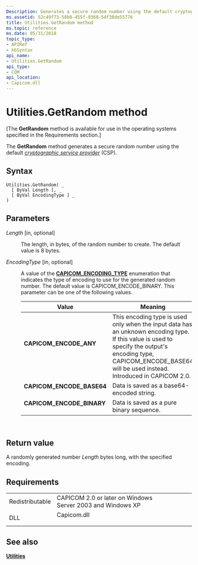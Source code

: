 ```yaml
---
Description: Generates a secure random number using the default cryptographic service provider (CSP).
ms.assetid: 52c49f73-58b8-455f-9368-54f38de55776
title: Utilities.GetRandom method
ms.topic: reference
ms.date: 05/31/2018
topic_type: 
- APIRef
- kbSyntax
api_name: 
- Utilities.GetRandom
api_type: 
- COM
api_location: 
- Capicom.dll
---
```


# Utilities.GetRandom method

\[The **GetRandom** method is available for use in the operating systems specified in the Requirements section.\]

The **GetRandom** method generates a secure random number using the default [*cryptographic service provider*](../secgloss/c-gly.md) (CSP).

## Syntax


```VB
Utilities.GetRandom( _
  [ ByVal Length ], _
  [ ByVal EncodingType ] _
)
```



## Parameters

<dl> <dt>

*Length* \[in, optional\]
</dt> <dd>

The length, in bytes, of the random number to create. The default value is 8 bytes.

</dd> <dt>

*EncodingType* \[in, optional\]
</dt> <dd>

A value of the [**CAPICOM\_ENCODING\_TYPE**](capicom-encoding-type.md) enumeration that indicates the type of encoding to use for the generated random number. The default value is CAPICOM\_ENCODE\_BINARY. This parameter can be one of the following values.



| Value                                                                                                                                                                                  | Meaning                                                                                                                                                                                                                            |
|----------------------------------------------------------------------------------------------------------------------------------------------------------------------------------------|------------------------------------------------------------------------------------------------------------------------------------------------------------------------------------------------------------------------------------|
| <span id="CAPICOM_ENCODE_ANY"></span><span id="capicom_encode_any"></span><dl> <dt>**CAPICOM\_ENCODE\_ANY**</dt> </dl>          | This encoding type is used only when the input data has an unknown encoding type. If this value is used to specify the output's encoding type, CAPICOM\_ENCODE\_BASE64 will be used instead. Introduced in CAPICOM 2.0.<br/> |
| <span id="CAPICOM_ENCODE_BASE64"></span><span id="capicom_encode_base64"></span><dl> <dt>**CAPICOM\_ENCODE\_BASE64**</dt> </dl> | Data is saved as a base64-encoded string.<br/>                                                                                                                                                                               |
| <span id="CAPICOM_ENCODE_BINARY"></span><span id="capicom_encode_binary"></span><dl> <dt>**CAPICOM\_ENCODE\_BINARY**</dt> </dl> | Data is saved as a pure binary sequence.<br/>                                                                                                                                                                                |



 

</dd> </dl>

## Return value

A randomly generated number *Length* bytes long, with the specified encoding.

## Requirements



|                            |                                                                                        |
|----------------------------|----------------------------------------------------------------------------------------|
| Redistributable<br/> | CAPICOM 2.0 or later on Windows Server 2003 and Windows XP<br/>                  |
| DLL<br/>             | <dl> <dt>Capicom.dll</dt> </dl> |



## See also

<dl> <dt>

[**Utilities**](utilities.md)
</dt> </dl>

 

 